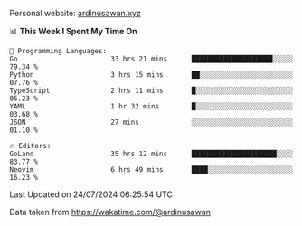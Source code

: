 Personal website: [ardinusawan.xyz](https://ardinusawan.xyz)

<!--START_SECTION:waka-->
📊 **This Week I Spent My Time On** 

```text
💬 Programming Languages: 
Go                       33 hrs 21 mins      ████████████████████░░░░░   79.34 % 
Python                   3 hrs 15 mins       ██░░░░░░░░░░░░░░░░░░░░░░░   07.76 % 
TypeScript               2 hrs 11 mins       █░░░░░░░░░░░░░░░░░░░░░░░░   05.23 % 
YAML                     1 hr 32 mins        █░░░░░░░░░░░░░░░░░░░░░░░░   03.68 % 
JSON                     27 mins             ░░░░░░░░░░░░░░░░░░░░░░░░░   01.10 % 

🔥 Editors: 
GoLand                   35 hrs 12 mins      █████████████████████░░░░   83.77 % 
Neovim                   6 hrs 49 mins       ████░░░░░░░░░░░░░░░░░░░░░   16.23 % 
```


 Last Updated on 24/07/2024 06:25:54 UTC
<!--END_SECTION:waka-->
Data taken from https://wakatime.com/@ardinusawan
